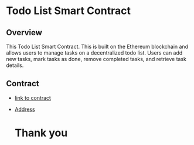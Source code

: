 # Todo List Smart Contract

## Overview

This Todo List Smart Contract. This is built on the Ethereum blockchain and allows users to manage tasks on a decentralized todo list. Users can add new tasks, mark tasks as done, remove completed tasks, and retrieve task details.

## Contract
- [link to contract](https://sepolia.etherscan.io/address/0xb6A5d0610555fBD25fFdf53D48008942A76DC902)
- [Address](0xb6A5d0610555fBD25fFdf53D48008942A76DC902)

  # Thank you
